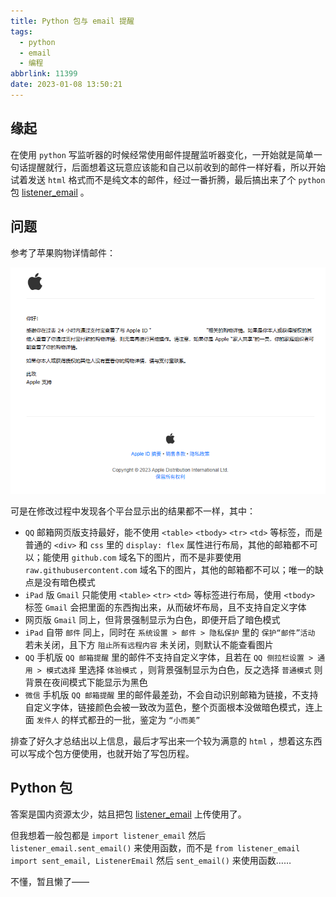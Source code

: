 ```yaml
---
title: Python 包与 email 提醒
tags:
  - python
  - email
  - 编程
abbrlink: 11399
date: 2023-01-08 13:50:21
---
```


## 缘起

在使用 `python` 写监听器的时候经常使用邮件提醒监听器变化，一开始就是简单一句话提醒就行，后面想着这玩意应该能和自己以前收到的邮件一样好看，所以开始试着发送 `html` 格式而不是纯文本的邮件，经过一番折腾，最后搞出来了个 `python` 包 [listener_email](https://github.com/Cierra-Runis/listener_email) 。

## 问题

参考了苹果购物详情邮件：

![Alt text](img/Python-包与-email-提醒/image.png)

可是在修改过程中发现各个平台显示出的结果都不一样，其中：

- `QQ` 邮箱网页版支持最好，能不使用 `<table>` `<tbody>` `<tr>` `<td>` 等标签，而是普通的 `<div>` 和 `css` 里的 `display: flex` 属性进行布局，其他的邮箱都不可以；能使用 `github.com` 域名下的图片，而不是非要使用 `raw.githubusercontent.com` 域名下的图片，其他的邮箱都不可以；唯一的缺点是没有暗色模式
- `iPad` 版 `Gmail` 只能使用 `<table>` `<tr>` `<td>` 等标签进行布局，使用 `<tbody>` 标签 `Gmail` 会把里面的东西掏出来，从而破坏布局，且不支持自定义字体
- 网页版 `Gmail` 同上，但背景强制显示为白色，即便开启了暗色模式
- `iPad` 自带 `邮件` 同上，同时在 `系统设置 > 邮件 > 隐私保护` 里的 `保护“邮件”活动` 若未关闭，且下方 `阻止所有远程内容` 未关闭，则默认不能查看图片
- `QQ` 手机版 `QQ 邮箱提醒` 里的邮件不支持自定义字体，且若在 `QQ 侧拉栏设置 > 通用 > 模式选择` 里选择 `体验模式` ，则背景强制显示为白色，反之选择 `普通模式` 则背景在夜间模式下能显示为黑色
- `微信` 手机版 `QQ 邮箱提醒` 里的邮件最差劲，不会自动识别邮箱为链接，不支持自定义字体，链接颜色会被一致改为蓝色，整个页面根本没做暗色模式，连上面 `发件人` 的样式都丑的一批，鉴定为 `“小而美”`

排查了好久才总结出以上信息，最后才写出来一个较为满意的 `html` ，想着这东西可以写成个包方便使用，也就开始了写包历程。

## Python 包

答案是国内资源太少，姑且把包 [listener_email](https://github.com/Cierra-Runis/listener_email) 上传使用了。

但我想着一般包都是 `import listener_email` 然后 `listener_email.sent_email()` 来使用函数，而不是 `from listener_email import sent_email, ListenerEmail` 然后 `sent_email()` 来使用函数……

不懂，暂且懒了——
